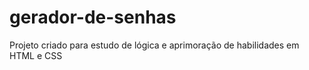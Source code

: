 # gerador-de-senhas
Projeto criado para estudo de lógica e aprimoração de habilidades em HTML e CSS
